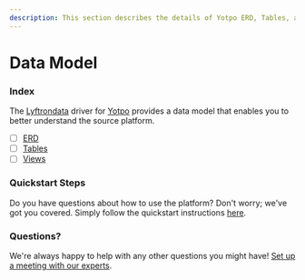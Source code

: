 ```yaml
---
description: This section describes the details of Yotpo ERD, Tables, and Views.
---
```


# Data Model

### Index

The  [Lyftrondata](https://www.lyftrondata.com/) driver for [Yotpo](https://www.lyftrondata.com/integration/marketing-analytics/yotpo/) provides a data model that enables you to better understand the source platform.

* [ ] [ERD](erd.md)
* [ ] [Tables](tables.md)
* [ ] [Views](views.md)

### Quickstart Steps

Do you have questions about how to use the platform? Don't worry; we've got you covered. Simply follow the quickstart instructions [here](../README.md).


### Questions? <a href="#questions" id="questions"></a>

We're always happy to help with any other questions you might have! [Set up a meeting with our experts](https://www.lyftrondata.com/book-a-meeting/).

